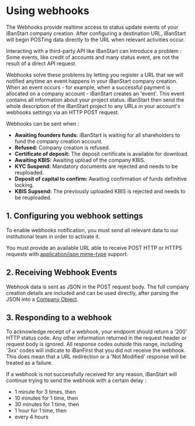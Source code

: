 # Using webhooks #

The Webhooks provide realtime access to status update events of your iBanStart company creation. After configuring a destination URL, iBanStart will begin POSTing data directly to the URL when relevant activities occur.

Interacting with a third-party API like iBanStart can introduce a problem : Some events, like credit of accounts and many status event, are not the result of a direct API request.

Webhooks solve these problems by letting you register a URL that we will notified anytime an event happens in your iBanStart company creation. When an event occurs - for example, when a successful payment is allocated on a company account - iBanStart creates an 'event'. 
This event contains all information about your project status. iBanStart then send the whole description of the iBanStart project to any URLs in your account's webhooks settings via an HTTP POST request.

Webhooks can be sent when :

* **Awaiting founders funds:** iBanStart is waiting for all shareholders to fund the company creation account.
* **Refused:** Company creation is refused.
* **Certificate of deposit:** The deposit certificate is available for download.
* **Awaiting KBIS:** Awaiting upload of the company KBIS.
* **KYC Suspend:** Mandatory documents are rejected and needs to be reuploaded.
* **Deposit of capital to confirm:** Awaiting confirmation of funds definitive locking.
* **KBIS Supsend:** The previously uploaded KBIS is rejected and needs to be reuploaded.

## 1. Configuring you webhook settings ##

To enable webhooks notification, you must send all relevant data to our institutional team in order to activate it.

You must provide an available URL able to receive POST HTTP or HTTPS requests with [application/json mime-type](https://en.wikipedia.org/wiki/JSON#MIME_type) support.

## 2. Receiving Webhook Events ##

Webhook data is sent as JSON in the POST request body. The full company creation details are included and can be used directly, after parsing the JSON into a [Company Object](../services/API_compagny_creation.md#company_object).

## 3. Responding to a webhook ##

To acknowledge receipt of a webhook, your endpoint should return a '200' HTTP status code. Any other information returned in the request header or request body is ignored. All response codes outside this range, including '3xx' codes will indicate to iBanFirst that you did not receive the webhook. This does mean that a URL redirection or a 'Not Modified' response will be treated as a failure.

If a webhook is not successfully received for any reason, iBanStart will continue trying to send the webhook with a certain delay :

* 1 minute for 3 times, then
* 10 minutes for 1 time, then 
* 30 minutes for 1 time, then 
* 1 hour for 1 time, then 
* every 4 hours

